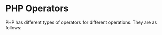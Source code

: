 # PHP Operators 
PHP has different types of operators for different operations. They are as follows:
